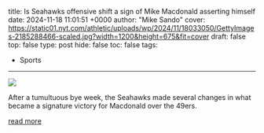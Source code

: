 title: Is Seahawks offensive shift a sign of Mike Macdonald asserting himself
date: 2024-11-18 11:01:51 +0000
author: "Mike Sando"
cover: https://static01.nyt.com/athletic/uploads/wp/2024/11/18033050/GettyImages-2185288466-scaled.jpg?width=1200&height=675&fit=cover
draft: false
top: false
type: post
hide: false
toc: false
tags:
  - Sports
---

![](https://static01.nyt.com/athletic/uploads/wp/2024/11/18033050/GettyImages-2185288466-scaled.jpg?width=1200&height=675&fit=cover)

After a tumultuous bye week, the Seahawks made several changes in what became a signature victory for Macdonald over the 49ers.

[read more](https://www.nytimes.com/athletic/5929028/2024/11/18/mike-macdonald-ryan-grubb-seahawks/)
